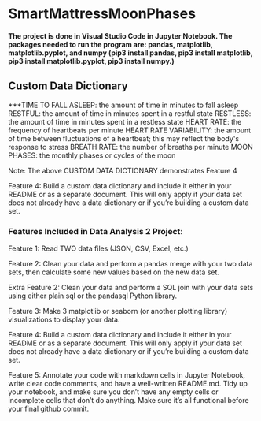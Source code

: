 # SmartMattressMoonPhases

#### The project is done in Visual Studio Code in Jupyter Notebook. The packages needed to run the program are: pandas, matplotlib, matplotlib.pyplot, and numpy (pip3 install pandas, pip3 install matplotlib, pip3 install matplotlib.pyplot, pip3 install numpy.)  

## Custom Data Dictionary

***TIME TO FALL ASLEEP: the amount of time in minutes to fall asleep
RESTFUL: the amount of time in minutes spent in a restful state
RESTLESS: the amount of time in minutes spent in a restless state 
HEART RATE: the frequency of heartbeats per minute
HEART RATE VARIABILITY: the amount of time between fluctuations of a heartbeat; this may reflect the body's response to stress
BREATH RATE: the number of breaths per minute
MOON PHASES: the monthly phases or cycles of the moon

Note: The above CUSTOM DATA DICTIONARY demonstrates Feature 4

Feature 4: Build a custom data
dictionary and include it
either in your README or
as a separate document.
This will only apply if your
data set does not already
have a data dictionary or if
you’re building a custom 
data set.

### Features Included in Data Analysis 2 Project:

Feature 1: Read TWO data files (JSON,
CSV, Excel, etc.)

Feature 2: Clean your data and
perform a pandas merge
with your two data sets,
then calculate some new
values based on the new
data set.

Extra Feature 2: Clean your data and
perform a SQL join with
your data sets using either
plain sql or the pandasql
Python library.

Feature 3: Make 3 matplotlib or
seaborn (or another
plotting library)
visualizations to display
your data.

Feature 4: Build a custom data
dictionary and include it
either in your README or
as a separate document.
This will only apply if your
data set does not already
have a data dictionary or if
you’re building a custom 
data set.

Feature 5: Annotate your code with
markdown cells in Jupyter
Notebook, write clear code
comments, and have a
well-written README.md. Tidy
up your notebook, and make
sure you don’t have any empty
cells or incomplete cells that
don’t do anything. Make sure
it’s all functional before your
final github commit.
